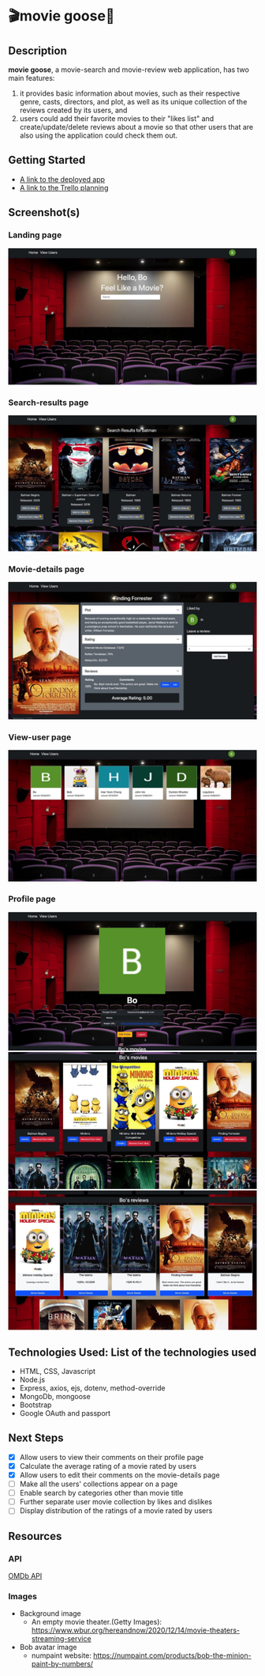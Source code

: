 # 🎬movie goose🐥

## Description

**movie goose**, a movie-search and movie-review web application, has two main features: 
1) it provides basic information about movies, such as their respective genre, casts, directors, and plot, as well as its unique collection of the reviews created by its users, and
2) users could add their favorite movies to their "likes list" and create/update/delete reviews about a movie so that other users that are also using the application could check them out. 


## Getting Started
- [A link to the deployed app](https://movie-goose.herokuapp.com)
- [A link to the Trello planning](https://trello.com/b/dnfntKkm/unit2-project)

## Screenshot(s)

### Landing page
![](/images/landing_page.jpeg)

### Search-results page
![](/images/search_results.jpeg)

### Movie-details page
![](/images/movie_details.jpeg)

### View-user page
![](/images/users.jpeg)

### Profile page
![](/images/profile0.jpeg)
![](/images/profile1.jpeg)
![](/images/profile2.jpeg)


## Technologies Used: List of the technologies used
- HTML, CSS, Javascript
- Node.js
- Express, axios, ejs, dotenv, method-override
- MongoDb, mongoose
- Bootstrap
- Google OAuth and passport 


## Next Steps
- [X] Allow users to view their comments on their profile page
- [X] Calculate the average rating of a movie rated by users
- [X] Allow users to edit their comments on the movie-details page
- [ ] Make all the users' collections appear on a page
- [ ] Enable search by categories other than movie title
- [ ] Further separate user movie collection by likes and dislikes
- [ ] Display distribution of the ratings of a movie rated by users

## Resources
### API

[OMDb API](https://www.omdbapi.com/)

### Images
- Background image
  - An empty movie theater.(Getty Images): https://www.wbur.org/hereandnow/2020/12/14/movie-theaters-streaming-service 
- Bob avatar image
  - numpaint website: https://numpaint.com/products/bob-the-minion-paint-by-numbers/
